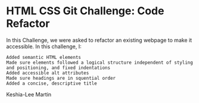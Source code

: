 # HTML CSS Git Challenge: Code Refactor

In this Challenge, we were asked to refactor an existing webpage to make it accessible.
In this challenge, I:

```
Added semantic HTML elements
Made sure elements followed a logical structure independent of styling and positioning, and fixed indentations
Added accessible alt attributes
Made sure headings are in squential order
Added a concise, descriptive title
```
Keshia-Lee Martin
